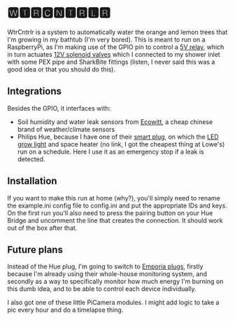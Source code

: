 # 🆆🆃🆁🅲🅽🆃🆁🅻🆁

WtrCntrlr is a system to automatically water the orange and lemon trees that I'm growing in my bathtub (I'm very bored). This is meant to run on a RaspberryPi, as I'm making use of the GPIO pin to control a [5V relay](https://www.amazon.com/dp/B08PP2LV97), which in turn actuates [12V solenoid valves](https://www.amazon.com/dp/B07NWCRM75) which I connected to my shower inlet with some PEX pipe and SharkBite fittings (listen, I never said this was a good idea or that you should do this).

## Integrations

Besides the GPIO, it interfaces with:
- Soil humidity and water leak sensors from [Ecowitt](https://www.ecowitt.com/), a cheap chinese brand of weather/climate sensors
- Philips Hue, because I have one of their [smart plug](https://www.amazon.com/Philips-Hue-Lights-Bluetooth-Compatible/dp/B07XD578LD), on which the [LED grow light](https://www.amazon.com/dp/B07PLY1WKK) and space heater (no link, I got the cheapest thing at Lowe's) run on a schedule. Here I use it as an emergency stop if a leak is detected.

## Installation
If you want to make this run at home (why?), you'll simply need to rename the example.ini config file to config.ini and put the appropriate IDs and keys. On the first run you'll also need to press the pairing button on your Hue Bridge and uncomment the line that creates the connection. It should work out of the box after that.

## Future plans

Instead of the Hue plug, I'm going to switch to [Emporia plugs](https://www.amazon.com/Energy-Monitoring-Continuous-Certified-Package/dp/B0CLVRZ2QL), firstly because I'm already using their whole-house monitoring system, and secondly as a way to specifically monitor how much energy I'm burning on this dumb idea, and to be able to control each device individually.

I also got one of these little PiCamera modules. I might add logic to take a pic every hour and do a timelapse thing.